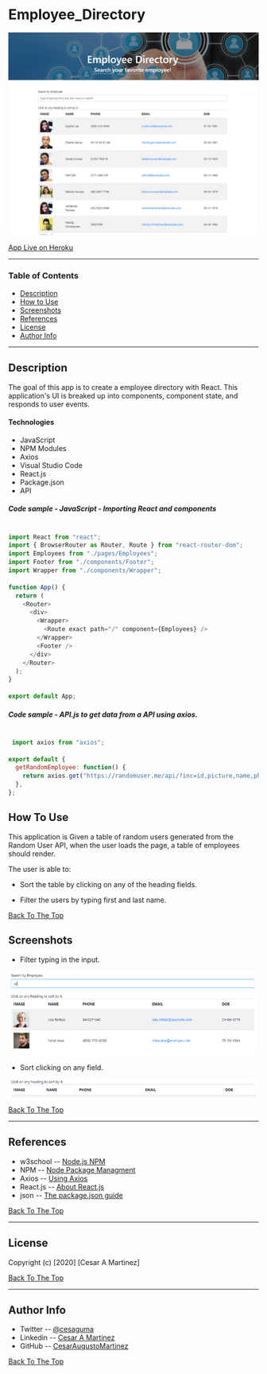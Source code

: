 # Employee_Directory

![picture](./public/images/employeeDirectory.png)

[App Live on Heroku](https://glacial-wildwood-83860.herokuapp.com/)

---

### Table of Contents

- [Description](#description)
- [How to Use](#how-to-use)
- [Screenshots](#screenshots)
- [References](#references)
- [License](#license)
- [Author Info](#author-info)

---

## Description

The goal of this app is to create a employee directory with React. This application's UI is breaked up into components, component state, and responds to user events.

#### Technologies

- JavaScript
- NPM Modules
- Axios
- Visual Studio Code
- React.js
- Package.json
- API


##### Code sample - JavaScript - Importing React and components 
#

```js
import React from "react";
import { BrowserRouter as Router, Route } from "react-router-dom";
import Employees from "./pages/Employees";
import Footer from "./components/Footer";
import Wrapper from "./components/Wrapper";

function App() {
  return (
    <Router>
      <div>
        <Wrapper>
          <Route exact path="/" component={Employees} />
        </Wrapper>
        <Footer />
      </div>
    </Router>
  );
}

export default App;


```
##### Code sample - API.js to get data from a API using axios.
#
```js
 import axios from "axios";

export default {
  getRandomEmployee: function() {
    return axios.get("https://randomuser.me/api/?inc=id,picture,name,phone,email,dob&results=50");
  },
};


```


## How To Use

This application is Given a table of random users generated from the Random User API, when the user loads the page, a table of employees should render.

The user is able to:

- Sort the table by clicking on any of the heading fields.

- Filter the users by typing first and last name.


[Back To The Top](#Employee_Directory)
 
## Screenshots

- Filter typing in the input. 

![picture](./public/images/filter.png)

- Sort clicking on any field. 

![picture](./public/images/sort.png)


[Back To The Top](#Online-Offline-Budget-Trackers)

---

## References

- w3school -- [Node.js NPM](https://www.w3schools.com/nodejs/nodejs_npm.asp)
- NPM -- [Node Package Managment](https://www.npmjs.com/)
- Axios -- [Using Axios](https://www.npmjs.com/package/axios)
- React.js -- [About React.js](https://reactjs.org/docs/getting-started.html)
- json -- [The package.json guide](https://nodejs.dev/learn/the-package-json-guide)


[Back To The Top](#Employee_Directory)

---

## License

Copyright (c) [2020] [Cesar A Martinez]

[Back To The Top](#Employee_Directory)

---

## Author Info

- Twitter -- [@cesaguma](https://twitter.com/cesaguma)
- Linkedin -- [Cesar A Martinez](https://www.linkedin.com/in/cesar-augusto-martinez-auquilla/)
- GitHub -- [CesarAugustoMartinez](https://github.com/CesarAugustoMartinez)

[Back To The Top](#Employee_Directory)
